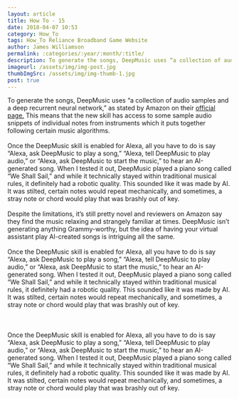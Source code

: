 ```yaml
---
layout: article
title: How To - 15
date: 2018-04-07 10:53
category: How_To
tags: How_To Reliance Broadband Game Website 
author: James Williamson
permalink: :categories/:year/:month/:title/
description: To generate the songs, DeepMusic uses “a collection of audio samples and a deep recurrent neural network,” as stated by Amazon
imageurl: /assets/img/img-post.jpg
thumbImgSrc: /assets/img/img-thumb-1.jpg
post: true
---
```


To generate the songs, DeepMusic uses “a collection of audio samples and a deep recurrent neural network,” as stated by Amazon on their <a href="https://www.amazon.com/gp/product/B07B6J18MP?ie=UTF8&path=%2Fgp%2Fproduct%2FB07B6J18MP&ref_=skillrw_dsk_si_dp&useRedirectOnSuccess=1&">official page.</a> This means that the new skill has access to some sample audio snippets of individual notes from instruments which it puts together following certain music algorithms.
<br><br>
Once the DeepMusic skill is enabled for Alexa, all you have to do is say “Alexa, ask DeepMusic to play a song,” “Alexa, tell DeepMusic to play audio,” or “Alexa, ask DeepMusic to start the music,” to hear an AI-generated song. When I tested it out, DeepMusic played a piano song called “We Shall Sail,” and while it technically stayed within traditional musical rules, it definitely had a robotic quality. This sounded like it was made by AI. It was stilted, certain notes would repeat mechanically, and sometimes, a stray note or chord would play that was brashly out of key.
<br><br>
Despite the limitations, it’s still pretty novel and reviewers on Amazon say they find the music relaxing and strangely familiar at times. DeepMusic isn’t generating anything Grammy-worthy, but the idea of having your virtual assistant play AI-created songs is intriguing all the same.
<br><br>
Once the DeepMusic skill is enabled for Alexa, all you have to do is say “Alexa, ask DeepMusic to play a song,” “Alexa, tell DeepMusic to play audio,” or “Alexa, ask DeepMusic to start the music,” to hear an AI-generated song. When I tested it out, DeepMusic played a piano song called “We Shall Sail,” and while it technically stayed within traditional musical rules, it definitely had a robotic quality. This sounded like it was made by AI. It was stilted, certain notes would repeat mechanically, and sometimes, a stray note or chord would play that was brashly out of key.
<br><br>
<br><br>
Once the DeepMusic skill is enabled for Alexa, all you have to do is say “Alexa, ask DeepMusic to play a song,” “Alexa, tell DeepMusic to play audio,” or “Alexa, ask DeepMusic to start the music,” to hear an AI-generated song. When I tested it out, DeepMusic played a piano song called “We Shall Sail,” and while it technically stayed within traditional musical rules, it definitely had a robotic quality. This sounded like it was made by AI. It was stilted, certain notes would repeat mechanically, and sometimes, a stray note or chord would play that was brashly out of key.
